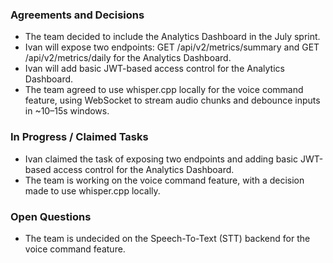 ### Agreements and Decisions
- The team decided to include the Analytics Dashboard in the July sprint.
- Ivan will expose two endpoints: GET /api/v2/metrics/summary and GET /api/v2/metrics/daily for the Analytics Dashboard.
- Ivan will add basic JWT-based access control for the Analytics Dashboard.
- The team agreed to use whisper.cpp locally for the voice command feature, using WebSocket to stream audio chunks and debounce inputs in ~10–15s windows.

### In Progress / Claimed Tasks
- Ivan claimed the task of exposing two endpoints and adding basic JWT-based access control for the Analytics Dashboard.
- The team is working on the voice command feature, with a decision made to use whisper.cpp locally.

### Open Questions
- The team is undecided on the Speech-To-Text (STT) backend for the voice command feature.